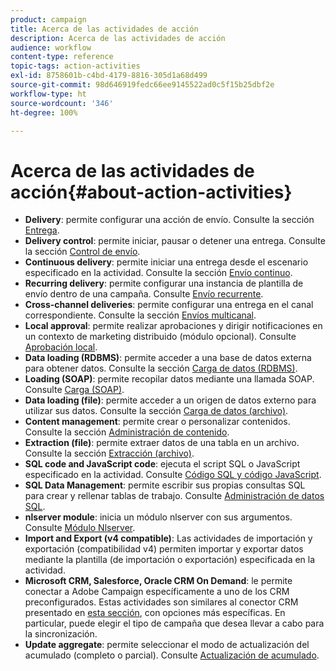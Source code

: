 ```yaml
---
product: campaign
title: Acerca de las actividades de acción
description: Acerca de las actividades de acción
audience: workflow
content-type: reference
topic-tags: action-activities
exl-id: 8758601b-c4bd-4179-8816-305d1a68d499
source-git-commit: 98d646919fedc66ee9145522ad0c5f15b25dbf2e
workflow-type: ht
source-wordcount: '346'
ht-degree: 100%

---
```


# Acerca de las actividades de acción{#about-action-activities}

* **Delivery**: permite configurar una acción de envío. Consulte la sección [Entrega](../../workflow/using/delivery.md).
* **Delivery control**: permite iniciar, pausar o detener una entrega. Consulte la sección [Control de envío](../../workflow/using/delivery-control.md).
* **Continuous delivery**: permite iniciar una entrega desde el escenario especificado en la actividad. Consulte la sección [Envío continuo](../../workflow/using/continuous-delivery.md).
* **Recurring delivery**: permite configurar una instancia de plantilla de envío dentro de una campaña. Consulte [Envío recurrente](../../workflow/using/recurring-delivery.md).
* **Cross-channel deliveries**: permite configurar una entrega en el canal correspondiente. Consulte la sección [Envíos multicanal](../../workflow/using/cross-channel-deliveries.md).
* **Local approval**: permite realizar aprobaciones y dirigir notificaciones en un contexto de marketing distribuido (módulo opcional). Consulte [Aprobación local](../../workflow/using/local-approval.md).
* **Data loading (RDBMS)**: permite acceder a una base de datos externa para obtener datos. Consulte la sección [Carga de datos (RDBMS)](../../workflow/using/data-loading--rdbms-.md).
* **Loading (SOAP)**: permite recopilar datos mediante una llamada SOAP. Consulte [Carga (SOAP)](../../workflow/using/loading--soap-.md).
* **Data loading (file)**: permite acceder a un origen de datos externo para utilizar sus datos. Consulte la sección [Carga de datos (archivo)](../../workflow/using/data-loading--file-.md).
* **Content management**: permite crear o personalizar contenidos. Consulte la sección [Administración de contenido](../../workflow/using/content-management.md).
* **Extraction (file)**: permite extraer datos de una tabla en un archivo. Consulte la sección [Extracción (archivo)](../../workflow/using/extraction--file-.md).
* **SQL code and JavaScript code**: ejecuta el script SQL o JavaScript especificado en la actividad. Consulte [Código SQL y código JavaScript](../../workflow/using/sql-code-and-javascript-code.md).
* **SQL Data Management**: permite escribir sus propias consultas SQL para crear y rellenar tablas de trabajo. Consulte [Administración de datos SQL](../../workflow/using/sql-data-management.md).
* **nlserver module**: inicia un módulo nlserver con sus argumentos. Consulte [Módulo Nlserver](../../workflow/using/nlserver-module.md).
* **Import and Export (v4 compatible)**: Las actividades de importación y exportación (compatibilidad v4) permiten importar y exportar datos mediante la plantilla (de importación o exportación) especificada en la actividad.
* **Microsoft CRM, Salesforce, Oracle CRM On Demand**: le permite conectar a Adobe Campaign específicamente a uno de los CRM preconfigurados. Estas actividades son similares al conector CRM presentado en [esta sección](../../workflow/using/crm-connector.md), con opciones más específicas. En particular, puede elegir el tipo de campaña que desea llevar a cabo para la sincronización.
* **Update aggregate**: permite seleccionar el modo de actualización del acumulado (completo o parcial). Consulte [Actualización de acumulado](../../workflow/using/update-aggregate.md).
